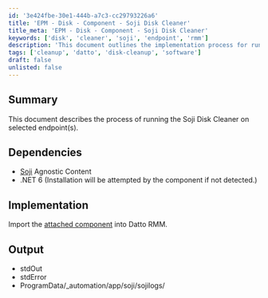```yaml
---
id: '3e424fbe-30e1-444b-a7c3-cc29793226a6'
title: 'EPM - Disk - Component - Soji Disk Cleaner'
title_meta: 'EPM - Disk - Component - Soji Disk Cleaner'
keywords: ['disk', 'cleaner', 'soji', 'endpoint', 'rmm']
description: 'This document outlines the implementation process for running the Soji Disk Cleaner on selected endpoints within Datto RMM. It includes dependencies, implementation steps, and output details to ensure successful execution.'
tags: ['cleanup', 'datto', 'disk-cleanup', 'software']
draft: false
unlisted: false
---
```


## Summary

This document describes the process of running the Soji Disk Cleaner on selected endpoint(s).

## Dependencies

- [Soji](https://proval.itglue.com/DOC-5078775-10338558) Agnostic Content  
- .NET 6 (Installation will be attempted by the component if not detected.)

## Implementation

Import the [attached component](https://proval.itglue.com/attachments/11025946) into Datto RMM.

## Output

- stdOut  
- stdError  
- ProgramData/_automation/app/soji/sojilogs/



